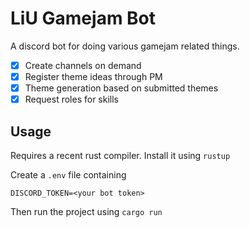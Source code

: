 # LiU Gamejam Bot

A discord bot for doing various gamejam related things.

- [x] Create channels on demand
- [x] Register theme ideas through PM
- [x] Theme generation based on submitted themes
- [x] Request roles for skills

## Usage

Requires a recent rust compiler. Install it using `rustup`

Create a `.env` file containing 

```
DISCORD_TOKEN=<your bot token>
```

Then run the project using `cargo run`
